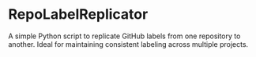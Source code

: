 # RepoLabelReplicator
A simple Python script to replicate GitHub labels from one repository to another. Ideal for maintaining consistent labeling across multiple projects.
